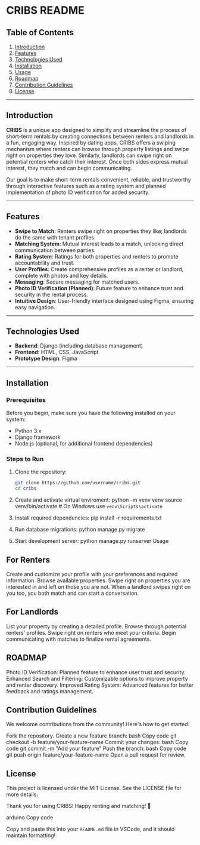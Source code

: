 # CRIBS README

## Table of Contents
1. [Introduction](#introduction)
2. [Features](#features)
3. [Technologies Used](#technologies-used)
4. [Installation](#installation)
5. [Usage](#usage)
6. [Roadmap](#roadmap)
7. [Contribution Guidelines](#contribution-guidelines)
8. [License](#license)

---

## Introduction

**CRIBS** is a unique app designed to simplify and streamline the process of short-term rentals by creating connections between renters and landlords in a fun, engaging way. Inspired by dating apps, CRIBS offers a swiping mechanism where renters can browse through property listings and swipe right on properties they love. Similarly, landlords can swipe right on potential renters who catch their interest. Once both sides express mutual interest, they match and can begin communicating.

Our goal is to make short-term rentals convenient, reliable, and trustworthy through interactive features such as a rating system and planned implementation of photo ID verification for added security.

---

## Features

- **Swipe to Match**: Renters swipe right on properties they like; landlords do the same with tenant profiles.
- **Matching System**: Mutual interest leads to a match, unlocking direct communication between parties.
- **Rating System**: Ratings for both properties and renters to promote accountability and trust.
- **User Profiles**: Create comprehensive profiles as a renter or landlord, complete with photos and key details.
- **Messaging**: Secure messaging for matched users.
- **Photo ID Verification (Planned)**: Future feature to enhance trust and security in the rental process.
- **Intuitive Design**: User-friendly interface designed using Figma, ensuring easy navigation.

---

## Technologies Used

- **Backend**: Django (including database management)
- **Frontend**: HTML, CSS, JavaScript
- **Prototype Design**: Figma

---

## Installation

### Prerequisites

Before you begin, make sure you have the following installed on your system:
- Python 3.x
- Django framework
- Node.js (optional, for additional frontend dependencies)

### Steps to Run

1. Clone the repository:
   ```bash
   git clone https://github.com/username/cribs.git
   cd cribs


2. Create and activate virtual enviroment:
python -m venv venv
source venv/bin/activate  # On Windows use `venv\Scripts\activate`


3. Install required dependencies:
pip install -r requirements.txt

4. Run database migrations:
python manage.py migrate

5. Start development server:
python manage.py runserver
Usage



## For Renters
Create and customize your profile with your preferences and required information.
Browse available properties.
Swipe right on properties you are interested in and left on those you are not.
When a landlord swipes right on you too, you both match and can start a conversation.

## For Landlords
List your property by creating a detailed profile.
Browse through potential renters’ profiles.
Swipe right on renters who meet your criteria.
Begin communicating with matches to finalize rental agreements.

## ROADMAP
Photo ID Verification: Planned feature to enhance user trust and security.
Enhanced Search and Filtering: Customizable options to improve property and renter discovery.
Improved Rating System: Advanced features for better feedback and ratings management.

## Contribution Guidelines
We welcome contributions from the community! Here's how to get started:

Fork the repository.
Create a new feature branch:
bash
Copy code
git checkout -b feature/your-feature-name
Commit your changes:
bash
Copy code
git commit -m "Add your feature"
Push the branch:
bash
Copy code
git push origin feature/your-feature-name
Open a pull request for review.
## License
This project is licensed under the MIT License. See the LICENSE file for more details.

Thank you for using CRIBS! Happy renting and matching! 🎉

arduino
Copy code

Copy and paste this into your `README.md` file in VSCode, and it should maintain formatting!





